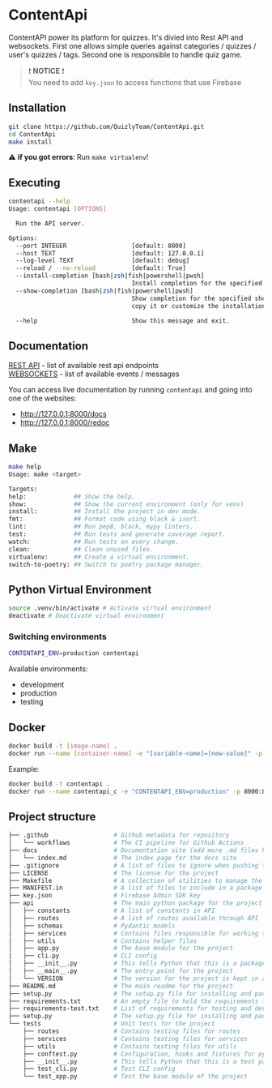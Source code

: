 # ContentApi

ContentAPI power its platform for quizzes. It's divied into Rest API and websockets. First one allows simple queries against categories / quizzes / user's quizzes / tags. Second one is responsible to handle quiz game.

> ❗ **NOTICE** ❗ \
> You need to add `key.json` to access functions that use Firebase

## Installation

```bash
git clone https://github.com/QuizlyTeam/ContentApi.git
cd ContentApi
make install
```

:warning: **if you got errors**: Run `make virtualenv`!

## Executing

```bash
contentapi --help
Usage: contentapi [OPTIONS]

  Run the API server.

Options:
  --port INTEGER                  [default: 8000]
  --host TEXT                     [default: 127.0.0.1]
  --log-level TEXT                [default: debug]
  --reload / --no-reload          [default: True]
  --install-completion [bash|zsh|fish|powershell|pwsh]
                                  Install completion for the specified shell.
  --show-completion [bash|zsh|fish|powershell|pwsh]
                                  Show completion for the specified shell, to
                                  copy it or customize the installation.

  --help                          Show this message and exit.
```

## Documentation

[REST API](https://quizlyteam.github.io/ContentApi/) - list of available rest api endpoints \
[WEBSOCKETS](https://quizlyteam.github.io/ContentApi/websockets/) - list of available events / messages

You can access live documentation by running `contentapi` and going into one of the websites: 
- http://127.0.0.1:8000/docs
- http://127.0.0.1:8000/redoc

## Make

```bash
make help
Usage: make <target>

Targets:
help:             ## Show the help.
show:             ## Show the current environment (only for venv)
install:          ## Install the project in dev mode.
fmt:              ## Format code using black & isort.
lint:             ## Run pep8, black, mypy linters.
test:             ## Run tests and generate coverage report.
watch:            ## Run tests on every change.
clean:            ## Clean unused files.
virtualenv:       ## Create a virtual environment.
switch-to-poetry: ## Switch to poetry package manager.
```

## Python Virtual Environment

```bash
source .venv/bin/activate # Activate virtual environment
deactivate # Deactivate virtual environment
```

### Switching environments

```bash
CONTENTAPI_ENV=production contentapi
```

Available environments: 
- development
- production
- testing

## Docker

```bash
docker build -t [image-name] .
docker run --name [container-name] -e "[variable-name]=[new-value]" -p [PORT]:8000 [image-name]
```

Example:
```bash
docker build -t contentapi .
docker run --name contentapi_c -e "CONTENTAPI_ENV=production" -p 8000:8000 contentapi
```

## Project structure

```bash
├── .github                  # Github metadata for repository
│   └── workflows            # The CI pipeline for Github Actions
├── docs                     # Documentation site (add more .md files here)
│   └── index.md             # The index page for the docs site
├── .gitignore               # A list of files to ignore when pushing to Github
├── LICENSE                  # The license for the project
├── Makefile                 # A collection of utilities to manage the project
├── MANIFEST.in              # A list of files to include in a package
├── key.json                 # Firebase Admin SDK key
├── api                      # The main python package for the project
│   ├── constants            # A list of constants in API
│   ├── routes               # A list of routes available through API
│   ├── schemas              # Pydantic models
│   ├── services             # Contains files responsible for working to external APIs, database, etc.
│   ├── utils                # Contains helper files 
│   ├── app.py               # The base module for the project
│   ├── cli.py               # CLI config
│   ├── __init__.py          # This tells Python that this is a package
│   ├── __main__.py          # The entry point for the project
│   └── VERSION              # The version for the project is kept in a static file
├── README.md                # The main readme for the project
├── setup.py                 # The setup.py file for installing and packaging the project
├── requirements.txt         # An empty file to hold the requirements for the project
├── requirements-test.txt    # List of requirements for testing and devlopment
├── setup.py                 # The setup.py file for installing and packaging the project
└── tests                    # Unit tests for the project
    ├── routes               # Contains testing files for routes
    ├── services             # Contains testing files for services
    ├── utils                # Contains testing files for utils
    ├── conftest.py          # Configuration, hooks and fixtures for pytest
    ├── __init__.py          # This tells Python that this is a test package
    ├── test_cli.py          # Test CLI config
    └── test_app.py          # Test the base module of the project
```